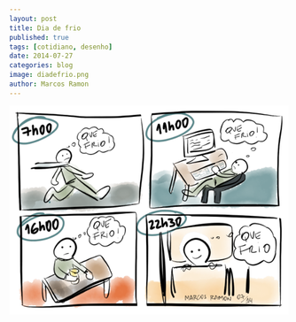 ```yaml
---
layout: post
title: Dia de frio
published: true
tags: [cotidiano, desenho]
date: 2014-07-27
categories: blog
image: diadefrio.png
author: Marcos Ramon
---
```


<img src="/assets/images/diadefrio.png">

